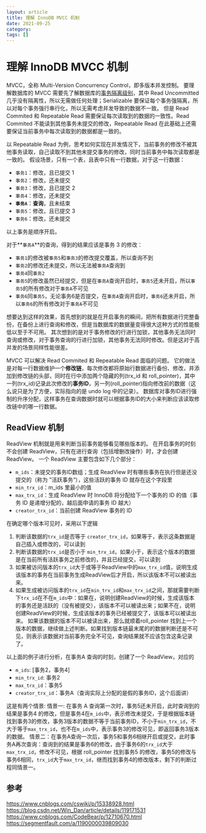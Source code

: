 ```yaml
---
layout: article  
title: 理解 InnoDB MVCC 机制  
date: 2021-09-25  
category:  
tags: []  
---
```


# 理解 InnoDB MVCC 机制

MVCC，全称 Multi-Version Concurrency Control，即多版本并发控制。
要理解数据库的 MVCC 需要先了解数据库的[事务隔离级别](./事务隔离界别.md)，其中 Read Uncommitted 几乎没有隔离性，所以无需做任何处理；Serializable 要保证每个事务强隔离，所以对每个事务强行串行化，所以无需考虑并发导致的数据不一致。
但是 Read Commited 和 Repeatable Read 需要保证每次读取到的数据的一致性。Read Commited 不能读到其他事务未提交的修改，Repeatable Read 在此基础上还需要保证当前事务中每次读取到的数据都是一致的。

以 Repeatable Read 为例，思考如何实现在并发情况下，当前事务的修改不被其他事务读取，自己读取不到其他未提交事务的修改，同时当前事务中每次读取都是一致的。
假设场景，只有一个表，且表中只有一行数据，对于这一行数据：
- `事务1`：修改，且已提交 1
- `事务2`：修改，还未提交
- `事务3`：修改，且已提交 2
- `事务4`：修改，还未提交
- **`事务A`**：**查询**，且未结束
- `事务5`：修改，且已提交 3
- `事务6`：修改，还未提交

以上事务是顺序开启。

对于**`事务A`**的查询，得到的结果应该是事务 3 的修改：
- `事务1`的修改被`事务5`和`事务3`的修改提交覆盖，所以查询不到
- `事务2`的修改还未提交，所以无法被`事务A`查询到
- `事务4`同`事务2`
- `事务5`的修改虽然已经提交，但是在`事务A`查询开启时，`事务5`还未开启，所以`事务5`的所有修改对于`事务A`不可见
- `事务6`同`事务5`，无论事务6是否提交，在`事务A`查询开启时，`事务6`还未开启，所以`事务6`的所有修改对于`事务A`不可见

想要达到这样的效果，首先想到的就是在开启事务的瞬间，把所有数据进行完整备份，在备份上进行查询和修改，但是当数据库的数据量变得很大这种方式的性能极低以至于不可用。
其次想到的是对于事务修改的行进行加锁，其他事务无法同时查询或修改，对于事务查询的行进行加锁，其他事务无法同时修改。但是这对于高并发的场景同样性能很差。

MVCC 可以解决 Read Commited 和 Repeatable Read 面临的问题。
它的做法是对每一行数据维护一个**修改链**，每次修改都将原始行数据进行备份、修改，并添加到修改链的头部，同时在行中添加两个隐藏的列(trx_id 和 roll_pointer)，其中一列(trx_id)记录此次修改的**事务ID**，另一列(roll_pointer)指向修改前的数据（这么说只是为了方便，实际指向的是 undo log 中的记录）。
数据库对事务ID进行强制的升序分配，这样事务在查询数据时就可以根据事务ID的大小来判断应该读取修改链中的哪一行数据。

## ReadView 机制
ReadView 机制就是用来判断当前事务能够看见哪些版本的。
在开启事务的时刻不会创建 ReadView，只有在进行查询（包括增删改操作）时，才会创建 ReadView。
一个 ReadView 主要包含如下几个部分：
- `m_ids`：未提交的事务ID数组；生成 ReadView 时有哪些事务在执行但是还没提交的（称为 ”活跃事务“），这些活跃的事务 ID 就存在这个字段里
- `min_trx_id`：m_ids 里最小的值
- `max_trx_id`：生成 ReadView 时 InnoDB 将分配给下一个事务的 ID 的值（事务 ID 是递增分配的，越后面申请的事务 ID 越大）
- `creator_trx_id`：当前创建 ReadView 事务的 ID

在确定哪个版本可见时，采用以下逻辑
1. 判断该数据的`trx_id`是否等于 `creator_trx_id`，如果等于，表示这条数据是自己插入或修改的，可以读到
2. 判断该数据的`trx_id`是否小于 `min_trx_id`，如果小于，表示这个版本的数据是在当前所有活跃事务之前修改的，并且已经提交，可以读到
3. 如果被访问版本的`trx_id`大于或等于ReadView中的`max_trx_id`值，说明生成该版本的事务在当前事务生成ReadView后才开启，所以该版本不可以被读出来。
4. 如果生成被访问版本的`trx_id`在`min_trx_id`和`max_trx_id`之间，那就需要判断下`trx_id`在不在`m_ids`中：如果在，说明创建ReadView的时候，生成该版本的事务还是活跃的（没有被提交），该版本不可以被读出来；如果不在，说明创建ReadView的时候，生成该版本的事务已经被提交了，该版本可以被读出来。
如果该数据的版本不可以被读出来，那么就顺着roll_pointer 找到上一个版本的数据，继续做上述判断。如果找到版本链最末尾的的数据判断还是不可见，则表示该数据对当前事务完全不可见，查询结果就不应该包含这条记录了。

以上面的例子进行分析，在事务A 查询的时刻，创建了一个 ReadView，对应的
- `m_ids`: [事务2，事务4]
- `min_trx_id`: 事务2
- `max_trx_id`：事务5
- `creator_trx_id`：事务A（查询实际上分配的是假的事务ID，这个后面讲）

这是有两个情景:
情景一: 在事务 A 查询第一次时，事务5还未开启，此时查询到的结果是事务4 的修改，但是事务4在`m_ids`中，表示修改未提交，于是根据版本链找到事务3的修改，事务3版本的数据不等于当前事务ID，不小于`min_trx_id`，不大于等于`max_trx_id`，也不在`m_ids`中，表示事务3的修改可见，即返回事务3版本的数据。
情景二：在事务A查询一次后，事务5和事务6相继开启或提交，此时事务A再次查询：查询到的结果是事务6的修改，由于事务6的`trx_id`大于`max_trx_id`，修改不可见，根据 roll_pointer 找到事务5 的修改，事务5的修改与事务6相同，`trx_id`大于`max_trx_id`，继而找到事务4的修改版本，剩下的判断过程同情景一。


## 参考
https://www.cnblogs.com/cswiki/p/15338928.html
https://blog.csdn.net/Win_Dan/article/details/119171531
https://www.cnblogs.com/CodeBear/p/12710670.html
https://segmentfault.com/a/1190000039809030

